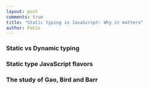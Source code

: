 ```yaml
---
layout: post
comments: true
title: "Static typing in JavaScript: Why it matters"
author: Fotis
---
```


### Static vs Dynamic typing

### Static type JavaScript flavors

### The study of Gao, Bird and Barr


